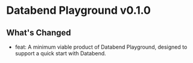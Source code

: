 # Databend Playground v0.1.0

## What's Changed

* feat: A minimum viable product of Databend Playground, designed to support a quick start with Databend.
